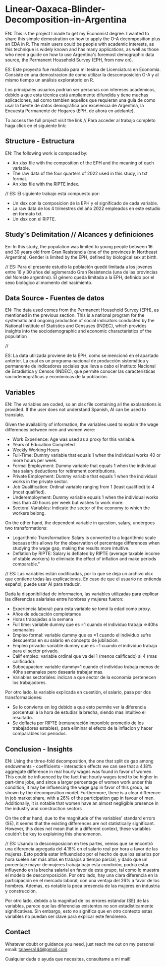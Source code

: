 # Linear-Oaxaca-Blinder-Decomposition-in-Argentina
EN: This is the project I made to get my Economist degree. I wanted to share this simple demostration on how to apply the O-A decomposition plus an EDA in R. 
The main users could be people with academic interests, as this technique is widely known and has many applications, as well as those who need a guide on how to use Argentina's foremost demographic data source, the Permanent Household Survey (EPH, from now on).


ES: Este proyecto fue realizado para mi tesina de Licenciatura en Economía. Consiste en una demostracion de como utilizar la descomposición O-A y al mismo tiempo un análisis exploratorio en R.

Los principales usuarios podrian ser personas con intereses académicos, debido a que esta técnica está ampliamente difundida y tiene muchas aplicaciones, asi como tambien aquellos que requieran una guía de como usar la fuente de datos demográfica por excelencia de Argentina, la Encuesta Permanente de Hogares (EPH, de ahora en adelante). 

To access the full project visit the link // Para acceder al trabajo completo haga click en el siguiente link: 

## Structure - Estructura 
EN:
The following work is composed by:

* An xlsx file with the composition of the EPH and the meaning of each variable.
* The raw data of the four quarters of 2022 used in this study, in txt format.
* An xlsx file with the RIPTE index.

//
ES:
El siguiente trabajo está compuesto por:
* Un xlsx con la composicion de la EPH y el significado de cada variable.
* La raw data de los 4 trimestres del año 2022 empleados en este estudio en formato txt.
* Un xlsx con el RIPTE.

## Study's Delimitation // Alcances y definiciones
En:
In this study, the population was limited to young people between 16 and 30 years old from Gran Resistencia (one of the provinces in Northeast Argentina).
Gender is limited by the EPH, defined by biological sex at birth.

//
ES:
Para el presente estudio la población quedó limitada a los jovenes entre 16 y 30 años del aglomerado Gran Resistencia (una de las provincias del Noreste argentino).
El género queda limitada a la EPH, definido por el sexo biológico al momento del nacimiento.


## Data Source - Fuentes de datos
EN: The data used comes from the Permanent Household Survey (EPH), as mentioned in the previous section. This is a national program for the systematic and ongoing production of social indicators conducted by the National Institute of Statistics and Censuses (INDEC), which provides insights into the sociodemographic and economic characteristics of the population

//

ES: La data utilizada proviene de la EPH, como se mencionó en el apartado anterior. La cual es un programa nacional de producción sistemática y permanente de indicadores sociales que lleva a cabo el Instituto Nacional de Estadística y Censos (INDEC), que permite conocer las características sociodemográficas y económicas de la población.

## Variables 
EN:
The variables are coded, so an xlsx file containing all the explanations is provided. If the user does not understand Spanish, AI can be used to translate.

Given the availability of information, the variables used to explain the wage differences between men and women were:

* Work Experience: Age was used as a proxy for this variable.
* Years of Education Completed
* Weekly Working Hours
* Full-Time: Dummy variable that equals 1 when the individual works 40 or more hours per week.
* Formal Employment: Dummy variable that equals 1 when the individual has salary deductions for retirement contributions.
* Private Employment: Dummy variable that equals 1 when the individual works in the private sector.
* Job Qualification: Ordinal variable ranging from 1 (least qualified) to 4 (most qualified).
* Underemployment: Dummy variable equals 1 when the individual works less than 40 hours per week but wishes to work more.
* Sectoral Variables: Indicate the sector of the economy to which the workers belong.

On the other hand, the dependent variable in question, salary, undergoes two transformations:
* Logarithmic Transformation: Salary is converted to a logarithmic scale because this allows for the observation of percentage differences when studying the wage gap, making the results more intuitive.
* Deflation by RIPTE: Salary is deflated by RIPTE (average taxable income of stable workers) to eliminate the effect of inflation and make periods comparable."

//
ES:
Las variables están codificadas, por lo que se deja un archivo xlsx que contiene todas las explicaciones. En caso de que el usuario no entienda español, puede usar AI para traducir.

Dada la disponibilidad de informacion, las variables utilizadas para explicar las diferencias salariales entre hombres y mujeres fueron: 
* Experiencia laboral: para esta variable se tomó la edad como proxy.
* Años de educación completamos
* Horas trabajadas a la semana
* Full time: variable dummy que es =1 cuando el individuo trabaja =>40hs semanales
* Empleo formal: variable dummy que es =1 cuando el individuo sufre descuentos en su salario en concepto de jubilacion.
* Empleo privado: variable dummy que es =1 cuando el individuo trabaja para el sector privado.
* Calif empleo: variable ordinal que va del 1 (menos calificado) al 4 (mas calificado).
* Subocupacion: variable dummy=1 cuando el individuo trabaja menos de 40hs semanales pero desearía trabajar mas.
* Variables sectoriales: indican a que sector de la economia pertenecen los trabajadores. 

Por otro lado, la variable explicada en cuestión, el salario, pasa por dos transformaciones:
* Se lo convierte en log debido a que esto permite ver la diferencia porcentual a la hora de estudiar la brecha, siendo mas intuitivo el resultado.
* Se deflacta por RIPTE (remuneración imponible promedio de los  trabajadores estables), para eliminar el efecto de la inflacion y hacer comparables los periodos.

## Conclusion - Insights
EN:
Using the three-fold decomposition, the one that split de gap among endowments - coefficients - interaction effects we can see that a 4.18% aggregate difference in real hourly wages was found in favor of women. This could be influenced by the fact that hourly wages tend to be higher in part-time jobs, and since a larger percentage of women work under this condition, it may be influencing the wage gap in favor of this group, as shown by the decomposition model. Furthermore, there is a clear difference in job market share, with a 26% of the participation gap in favour of men. Additionally, it is notable that women have an almost negligible presence in the industry and construction sectors

On the other hand, due to the magnitude of the variables' standard errors (SE), it seems that the existing differences are not statistically significant. However, this does not mean that in a different context, these variables couldn't be key to explaining this phenomenon.

//
ES:
Usando la descomposicion en tres partes, vemos que se encontró una diferencia agregada del 4.18% en el salario real por hora a favor de las mujeres. Esto podría estar influenciado por el hecho de que los salarios por hora suelen ser más altos en trabajos a tiempo parcial, y dado que un porcentaje mayor de mujeres trabaja bajo esta condición, podría estar influyendo en la brecha salarial en favor de este grupo, tal como lo muestra el modelo de descomposición. Por otro lado, hay una clara diferencia en la participación en el mercado laboral, con una ventaja del 26% a favor de los hombres. Ademas, es notable la poca presencia de las mujeres en industria y construcción.

Por otro lado, debido a la magnitud de los errores estándar (SE) de las variables, parece que las diferencias existentes no son estadísticamente significativas. Sin embargo, esto no significa que en otro contexto estas variables no puedan ser clave para explicar este fenómeno.

## Contact

Whatever doubt or guidance you need, just reach me out on my personal email: talavera144@gmail.com

Cualquier duda o ayuda que necesites, consultame a mi mail!

